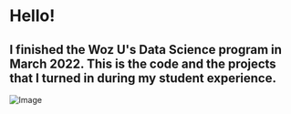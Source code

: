 # Hello!

## I finished the Woz U's Data Science program in March 2022. This is the code and the projects that I turned in during my student experience. 

![Image](https://github.com/hallan6749/WozUDataScienceStudentCodeTurnedIn/blob/main/Data%20Science%20Certificate)
